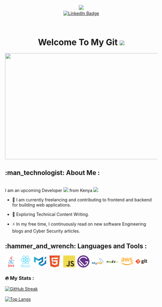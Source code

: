 <div id="header" align="center">
  <img src="https://media.giphy.com/media/26tn33aiTi1jkl6H6/giphy.gif" width="400"/>
<div id="badges">
  <a href="https://www.linkedin.com/in/bhavesh-patel760">
    <img src="https://img.shields.io/badge/LinkedIn-blue?style=for-the-badge&logo=linkedin&logoColor=white" alt="LinkedIn Badge"/>
  </a>
  <p>
<img src="https://komarev.com/ghpvc/?username=tonyb760&style=flat-square&color=blue" alt=""/>
    <h1>
Welcome To My Git
  <img src="https://media.giphy.com/media/hvRJCLFzcasrR4ia7z/giphy.gif" width="30px"/>
</h1>
  <div align="center">
  <img src="https://media.giphy.com/media/dWesBcTLavkZuG35MI/giphy.gif" width="650" height="350"/>
</div>
<p>
<p>
  <p>
<div align="left">
  <h2>
 :man_technologist: About Me :
  </h2>
  <br>
I am an upcoming Developer <img src="https://media.giphy.com/media/WUlplcMpOCEmTGBtBW/giphy.gif" width="30"> from Kenya <img src="https://www.animatedimages.org/data/media/798/animated-kenya-flag-image-0001.gif" width="40">
<br>
 
- :telescope: I am currently freelancing and contributing to frontend and backend for building web applications.

- :seedling: Exploring Technical Content Writing.

- :zap: In my free time, I continuously read on new software Engineering blogs and Cyber Security articles.
  </div>
  <p>
    <div align="center">
<p>
<p>
     
  </div>
<div align="left"> 
  <h2>
 :hammer_and_wrench: Languages and Tools :
  </h2>
  
  <div>
  <img src="https://github.com/devicons/devicon/blob/master/icons/java/java-original-wordmark.svg" title="Java" alt="Java" width="40" height="40"/>&nbsp;
  <img src="https://github.com/devicons/devicon/blob/master/icons/react/react-original-wordmark.svg" title="React" alt="React" width="40" height="40"/>&nbsp;
  <img src="https://github.com/devicons/devicon/blob/master/icons/materialui/materialui-original.svg" title="Material UI" alt="Material UI" width="40" height="40"/>&nbsp;
  <img src="https://github.com/devicons/devicon/blob/master/icons/html5/html5-original.svg" title="HTML5" alt="HTML" width="40" height="40"/>&nbsp;
  <img src="https://github.com/devicons/devicon/blob/master/icons/javascript/javascript-original.svg" title="JavaScript" alt="JavaScript" width="40" height="40"/>&nbsp;
  <img src="https://github.com/devicons/devicon/blob/master/icons/gatsby/gatsby-original.svg" title="Gatsby"  alt="Gatsby" width="40" height="40"/>&nbsp;
  <img src="https://github.com/devicons/devicon/blob/master/icons/mysql/mysql-original-wordmark.svg" title="MySQL"  alt="MySQL" width="40" height="40"/>&nbsp;
  <img src="https://github.com/devicons/devicon/blob/master/icons/nodejs/nodejs-original-wordmark.svg" title="NodeJS" alt="NodeJS" width="40" height="40"/>&nbsp;
  <img src="https://github.com/devicons/devicon/blob/master/icons/amazonwebservices/amazonwebservices-plain-wordmark.svg" title="AWS" alt="AWS" width="40" height="40"/>&nbsp;
  <img src="https://github.com/devicons/devicon/blob/master/icons/git/git-original-wordmark.svg" title="Git" **alt="Git" width="40" height="40"/>
</div>
    <div align="center">
<p>
<p>
  </div>

### :fire: My Stats :
 [![GitHub Streak](http://github-readme-streak-stats.herokuapp.com?user=tonyb760&theme=nightowl)](https://git.io/streak-stats)
  <br>
  <br>
[![Top Langs](https://github-readme-stats.vercel.app/api/top-langs/?username=tonyb760&layout=compact&theme=vision-friendly-dark)](https://github.com/anuraghazra/github-readme-stats)
</div>
